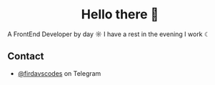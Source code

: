 <h1 align="center">
  Hello there 👋
</h1>

A FrontEnd Developer by day ☼ I have a rest in the evening I work ☾

## Contact
- [@firdavscodes](https://telegram.com/firdavscodes) on Telegram
